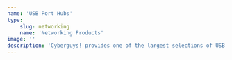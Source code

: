 ```yaml
---
name: 'USB Port Hubs'
type:
    slug: networking
    name: 'Networking Products'
image: ''
description: 'Cyberguys! provides one of the largest selections of USB 2.0 hubs and SuperSpeed USB 3.0 hubs on the market. Need a 13-port powered USB hub to connect a myriad of devices? Or how about a compact 4-port travel hub? Cyberguys! has a solution for your connectivity needs.'
---
```

